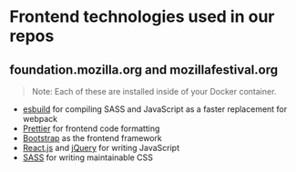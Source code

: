 # Frontend technologies used in our repos

## foundation.mozilla.org and mozillafestival.org

> Note: Each of these are installed inside of your Docker container.

- [esbuild](https://esbuild.github.io/) for compiling SASS and JavaScript as a faster replacement for webpack
- [Prettier](https://prettier.io/) for frontend code formatting
- [Bootstrap](https://getbootstrap.com/docs/4.6/) as the frontend framework
- [React.js](https://reactjs.org/) and [jQuery](https://jquery.com/) for writing JavaScript
- [SASS](https://sass-lang.com/) for writing maintainable CSS
